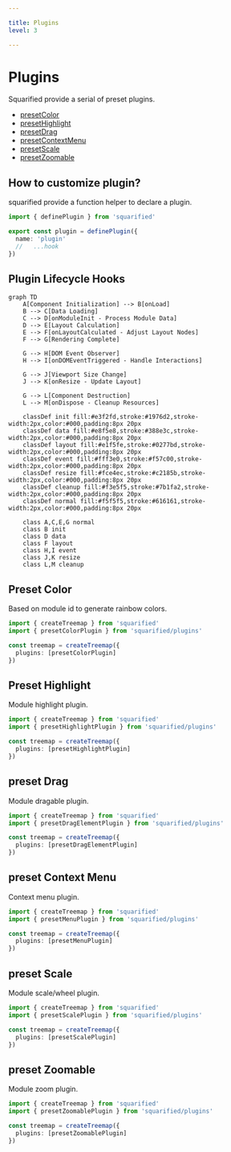 ```yaml
---

title: Plugins
level: 3

---
```


# Plugins

Squarified provide a serial of preset plugins.

- [presetColor](#preset-color)
- [presetHighlight](#preset-highlight)
- [presetDrag](#preset-drag)
- [presetContextMenu](#preset-context-menu)
- [presetScale](#preset-scale)
- [presetZoomable](#preset-zoomable)

## How to customize plugin?

squarified provide a function helper to declare a plugin.

```ts
import { definePlugin } from 'squarified'

export const plugin = definePlugin({
  name: 'plugin'
  //   ...hook
})
```

## Plugin Lifecycle Hooks

```mermaid
graph TD
    A[Component Initialization] --> B[onLoad]
    B --> C[Data Loading]
    C --> D[onModuleInit - Process Module Data]
    D --> E[Layout Calculation]
    E --> F[onLayoutCalculated - Adjust Layout Nodes]
    F --> G[Rendering Complete]
    
    G --> H[DOM Event Observer]
    H --> I[onDOMEventTriggered - Handle Interactions]
    
    G --> J[Viewport Size Change]
    J --> K[onResize - Update Layout]
    
    G --> L[Component Destruction]
    L --> M[onDispose - Cleanup Resources]
    
    classDef init fill:#e3f2fd,stroke:#1976d2,stroke-width:2px,color:#000,padding:8px 20px
    classDef data fill:#e8f5e8,stroke:#388e3c,stroke-width:2px,color:#000,padding:8px 20px
    classDef layout fill:#e1f5fe,stroke:#0277bd,stroke-width:2px,color:#000,padding:8px 20px
    classDef event fill:#fff3e0,stroke:#f57c00,stroke-width:2px,color:#000,padding:8px 20px
    classDef resize fill:#fce4ec,stroke:#c2185b,stroke-width:2px,color:#000,padding:8px 20px
    classDef cleanup fill:#f3e5f5,stroke:#7b1fa2,stroke-width:2px,color:#000,padding:8px 20px
    classDef normal fill:#f5f5f5,stroke:#616161,stroke-width:2px,color:#000,padding:8px 20px
    
    class A,C,E,G normal
    class B init
    class D data
    class F layout
    class H,I event
    class J,K resize
    class L,M cleanup
```

## Preset Color

Based on module id to generate rainbow colors.

```ts
import { createTreemap } from 'squarified'
import { presetColorPlugin } from 'squarified/plugins'

const treemap = createTreemap({
  plugins: [presetColorPlugin]
})
```

## Preset Highlight

Module highlight plugin.

```ts
import { createTreemap } from 'squarified'
import { presetHighlightPlugin } from 'squarified/plugins'

const treemap = createTreemap({
  plugins: [presetHighlightPlugin]
})
```

## preset Drag

Module dragable plugin.

```ts
import { createTreemap } from 'squarified'
import { presetDragElementPlugin } from 'squarified/plugins'

const treemap = createTreemap({
  plugins: [presetDragElementPlugin]
})
```

## preset Context Menu

Context menu plugin.

```ts
import { createTreemap } from 'squarified'
import { presetMenuPlugin } from 'squarified/plugins'

const treemap = createTreemap({
  plugins: [presetMenuPlugin]
})
```

## preset Scale

Module scale/wheel plugin.

```ts
import { createTreemap } from 'squarified'
import { presetScalePlugin } from 'squarified/plugins'

const treemap = createTreemap({
  plugins: [presetScalePlugin]
})
```

## preset Zoomable

Module zoom plugin.

```ts
import { createTreemap } from 'squarified'
import { presetZoomablePlugin } from 'squarified/plugins'

const treemap = createTreemap({
  plugins: [presetZoomablePlugin]
})
```
